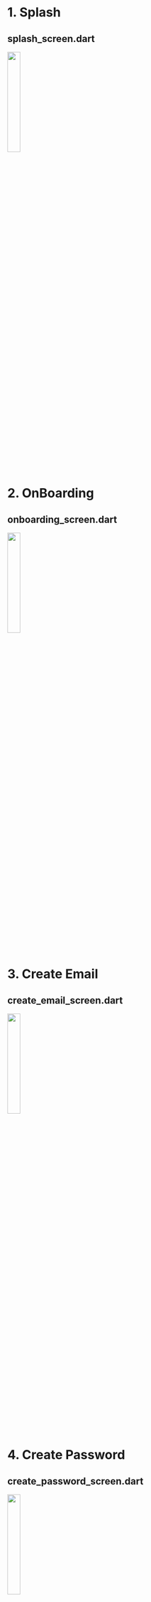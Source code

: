 # 1. Splash

## splash_screen.dart
<img height="24%" width="24%" src="https://github.com/KRFLUTTERUG/wiki-flutter-widget/assets/17956765/8a52fe61-6f40-4a80-b36d-832be459f14d">

# 2. OnBoarding

## onboarding_screen.dart
<img height="24%" width="24%" src="https://github.com/KRFLUTTERUG/wiki-flutter-widget/assets/17956765/416a7582-0b8d-4124-bccb-fc2fef05a097">

# 3. Create Email

## create_email_screen.dart
<img height="24%" width="24%" src="https://github.com/KRFLUTTERUG/wiki-flutter-widget/assets/17956765/a7aa77b8-0f98-4a4b-b814-c12aee49f85c">

# 4. Create Password

## create_password_screen.dart
<img height="24%" width="24%" src="https://github.com/KRFLUTTERUG/wiki-flutter-widget/assets/17956765/a7fe2793-8d75-4473-92e0-3877c286a1f5">

# 5. Choose Gender

## choose_gender_screen.dart
<img height="24%" width="24%" src="https://github.com/KRFLUTTERUG/wiki-flutter-widget/assets/17956765/278a6838-9f28-4d9a-aaa8-77817007cad7">

# 6. Create Name

## create_name_screen.dart
<img height="24%" width="24%" src="https://github.com/KRFLUTTERUG/wiki-flutter-widget/assets/17956765/cb3da6fd-7c02-4fcb-875f-99e31f4d06c0">

# 7. Choose Artist

## choose_artist_screen.dart
<img height="24%" width="24%" src="https://github.com/KRFLUTTERUG/wiki-flutter-widget/assets/17956765/fd8276ad-d83f-42b6-879f-28fab533ec7b">

# 8. Choose Podcast

## choose_podcast_screen.dart
<img height="24%" width="24%" src="https://github.com/KRFLUTTERUG/wiki-flutter-widget/assets/17956765/01469bd6-0011-4d0d-ad61-c24b235dbd12">

# 9. Home

## home_screen.dart
<img height="24%" width="24%" src="https://github.com/KRFLUTTERUG/wiki-flutter-widget/assets/17956765/e1128eba-4f89-428d-aa77-cb98c8cf9438">

# 10. Playlist Search

## playlist_search_screen.dart
<img height="24%" width="24%" src="https://github.com/KRFLUTTERUG/wiki-flutter-widget/assets/17956765/4e392269-2488-45e3-a87b-d272be5ca81a">

# 11. Search Category

## search_category_screen.dart
<img height="24%" width="24%" src="https://github.com/KRFLUTTERUG/wiki-flutter-widget/assets/17956765/35614204-5210-4598-98a9-9623cd6fb6ed">

# 12. Search

## search_screen.dart
<img height="24%" width="24%" src="https://github.com/KRFLUTTERUG/wiki-flutter-widget/assets/17956765/b2717061-af97-4023-ae7e-f3670e1cc58b">

# 13. Library

## library_screen.dart
<img height="24%" width="24%" src="https://github.com/KRFLUTTERUG/wiki-flutter-widget/assets/17956765/a1d486e9-b909-47c0-9179-c450dd33af22">

# 14. Setting

## setting_screen.dart
<img height="24%" width="24%" src="https://github.com/KRFLUTTERUG/wiki-flutter-widget/assets/17956765/f25cac56-cb1b-47e9-af61-7901b6113ca6">

# 15. Profile

## profile_screen.dart
<img height="24%" width="24%" src="https://github.com/KRFLUTTERUG/wiki-flutter-widget/assets/17956765/63682501-591a-4a2a-943d-d42a8431261f">

# 3. Album Control

## album_control_screen.dart
<img height="24%" width="24%" src="https://github.com/KRFLUTTERUG/wiki-flutter-widget/assets/17956765/751ddd0e-e7f8-4475-947d-dd8953c5651a">

# 2. Song Control

## album_radio_screen.dart
<img height="24%" width="24%" src="https://github.com/KRFLUTTERUG/wiki-flutter-widget/assets/17956765/40b73aca-ff82-4389-8b5c-3d56c15d6658">

# 3. Share Song

## share_song_screen.dart
<img height="24%" width="24%" src="https://github.com/KRFLUTTERUG/wiki-flutter-widget/assets/17956765/8d69099c-aaaf-4e91-ae23-c7e7e23d7b29">

# 4. Album Radio

## album_radio_screen.dart
<img height="24%" width="24%" src="https://github.com/KRFLUTTERUG/wiki-flutter-widget/assets/17956765/7c1869c3-c81c-4ad2-ba0b-2217baea60d8">

# 5. Listening On

## listening_on_screen.dart
<img height="24%" width="24%" src="https://github.com/KRFLUTTERUG/wiki-flutter-widget/assets/17956765/ed9b3196-06d2-4ad5-b723-03e53e691535">

# 6. Lyrics Section

## lyrics_section.dart
<img height="24%" width="24%" src="https://github.com/KRFLUTTERUG/wiki-flutter-widget/assets/17956765/20605500-fffc-4851-aa26-001004331333">

# 7. Lyrics

## lyrics_screen.dart
<img height="24%" width="24%" src="https://github.com/KRFLUTTERUG/wiki-flutter-widget/assets/17956765/89abe991-9936-46ec-a56a-c702eec589fc">

# 8. Track View

## track_view_screen.dart
<img height="24%" width="24%" src="https://github.com/KRFLUTTERUG/wiki-flutter-widget/assets/17956765/cb08880a-3751-4377-afc9-48da28abdd89">



